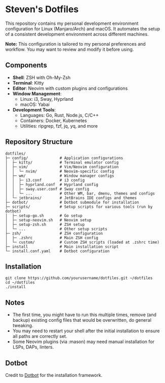 # Steven's Dotfiles

This repository contains my personal development environment configuration for
Linux (Manjaro/Arch) and macOS. It automates the setup of a consistent
development environment across different machines.

**Note:** This configuration is tailored to my personal preferences and
workflow. You may want to review and modify it before using.

## Components

* **Shell**: ZSH with Oh-My-Zsh
* **Terminal**: Kitty
* **Editor**: Neovim with custom plugins and configurations
* **Window Management**: 
  * Linux: i3, Sway, Hyprland
  * macOS: Yabai
* **Development Tools**:
  * Languages: Go, Rust, Node.js, C/C++
  * Containers: Docker, Kubernetes
  * Utilities: ripgrep, fzf, jq, yq, and more

## Repository Structure

```
dotfiles/
├─ config/              # Application configurations
│  ├─ kitty/            # Terminal emulator config
│  ├─ vim/              # Vim/Neovim configuration
│  │  └─ nvim/          # Neovim-specific config
│  ├─ wm/               # Window manager configs
│  │  ├─ i3.conf        # i3 config
│  │  ├─ hyprland.conf  # Hyprland config
│  │  ├─ sway.user.conf # Sway config
│  │  └─ ...            # Other WM, bar, dmenu, themes and configs
│  └─ jetbrains/        # JetBrains IDE configs and themes
├─ dotbot/              # Dotbot submodule for installation
├─ scripts/             # Setup scripts for various tools (run by dotbot)
│  ├─ setup-go.sh       # Go setup
│  ├─ setup-neovim.sh   # Neovim setup
│  ├─ setup-zsh.sh      # ZSH setup
│  └─ ...               # Other setup scripts
├─ zsh/                 # ZSH configuration
│  ├─ .zshrc            # Main ZSH config
│  └─ custom/           # Custom ZSH scripts (loaded at .zshrc time)
├─ install              # Main installation script
└─ install.conf.yaml    # Dotbot configuration
```

## Installation

```shell
git clone https://github.com/yourusername/dotfiles.git ~/dotfiles
cd ~/dotfiles
./install
```


## Notes

* The first time, you might have to run this multiple times, remove (and
  backup) existing config files that would be overwritten, do general tweaking.
* You may need to restart your shell after the initial installation to ensure
  all paths are correctly set.
* Some Neovim plugins (via :mason) may need manual installation for LSPs, DAPs, linters.

## Dotbot

Credit to [Dotbot](https://github.com/anishathalye/dotbot) for the installation framework.

[dotbot]: https://github.com/anishathalye/dotbot
[fork]: https://github.com/anishathalye/dotfiles_template/fork
[template]: https://github.com/anishathalye/dotfiles_template/generate

